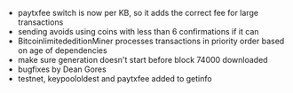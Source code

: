 * paytxfee switch is now per KB, so it adds the correct fee for large transactions
* sending avoids using coins with less than 6 confirmations if it can
* BitcoinlimitededitionMiner processes transactions in priority order based on age of dependencies
* make sure generation doesn't start before block 74000 downloaded
* bugfixes by Dean Gores
* testnet, keypoololdest and paytxfee added to getinfo
